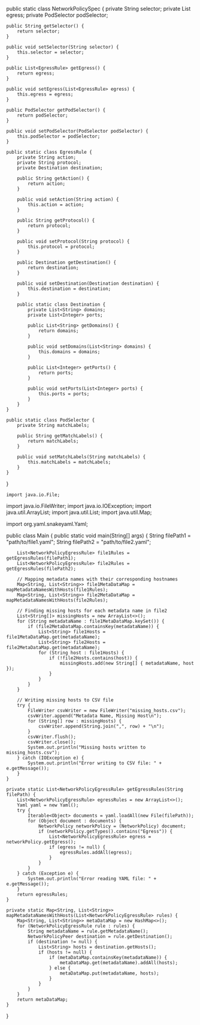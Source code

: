 public static class NetworkPolicySpec {
    private String selector;
    private List<EgressRule> egress;
    private PodSelector podSelector;

    public String getSelector() {
        return selector;
    }

    public void setSelector(String selector) {
        this.selector = selector;
    }

    public List<EgressRule> getEgress() {
        return egress;
    }

    public void setEgress(List<EgressRule> egress) {
        this.egress = egress;
    }

    public PodSelector getPodSelector() {
        return podSelector;
    }

    public void setPodSelector(PodSelector podSelector) {
        this.podSelector = podSelector;
    }

    public static class EgressRule {
        private String action;
        private String protocol;
        private Destination destination;

        public String getAction() {
            return action;
        }

        public void setAction(String action) {
            this.action = action;
        }

        public String getProtocol() {
            return protocol;
        }

        public void setProtocol(String protocol) {
            this.protocol = protocol;
        }

        public Destination getDestination() {
            return destination;
        }

        public void setDestination(Destination destination) {
            this.destination = destination;
        }

        public static class Destination {
            private List<String> domains;
            private List<Integer> ports;

            public List<String> getDomains() {
                return domains;
            }

            public void setDomains(List<String> domains) {
                this.domains = domains;
            }

            public List<Integer> getPorts() {
                return ports;
            }

            public void setPorts(List<Integer> ports) {
                this.ports = ports;
            }
        }
    }

    public static class PodSelector {
        private String matchLabels;

        public String getMatchLabels() {
            return matchLabels;
        }

        public void setMatchLabels(String matchLabels) {
            this.matchLabels = matchLabels;
        }
    }
}
    
    
    
    
    
    
    
    
    
    
    
    
    
    
    
    import java.io.File;
import java.io.FileWriter;
import java.io.IOException;
import java.util.ArrayList;
import java.util.List;
import java.util.Map;

import org.yaml.snakeyaml.Yaml;

public class Main {
    public static void main(String[] args) {
        String filePath1 = "path/to/file1.yaml";
        String filePath2 = "path/to/file2.yaml";

        List<NetworkPolicyEgressRule> file1Rules = getEgressRules(filePath1);
        List<NetworkPolicyEgressRule> file2Rules = getEgressRules(filePath2);

        // Mapping metadata names with their corresponding hostnames
        Map<String, List<String>> file1MetaDataMap = mapMetadataNamesWithHosts(file1Rules);
        Map<String, List<String>> file2MetaDataMap = mapMetadataNamesWithHosts(file2Rules);

        // Finding missing hosts for each metadata name in file2
        List<String[]> missingHosts = new ArrayList<>();
        for (String metadataName : file1MetaDataMap.keySet()) {
            if (file2MetaDataMap.containsKey(metadataName)) {
                List<String> file1Hosts = file1MetaDataMap.get(metadataName);
                List<String> file2Hosts = file2MetaDataMap.get(metadataName);
                for (String host : file1Hosts) {
                    if (!file2Hosts.contains(host)) {
                        missingHosts.add(new String[] { metadataName, host });
                    }
                }
            }
        }

        // Writing missing hosts to CSV file
        try {
            FileWriter csvWriter = new FileWriter("missing_hosts.csv");
            csvWriter.append("Metadata Name, Missing Host\n");
            for (String[] row : missingHosts) {
                csvWriter.append(String.join(",", row) + "\n");
            }
            csvWriter.flush();
            csvWriter.close();
            System.out.println("Missing hosts written to missing_hosts.csv");
        } catch (IOException e) {
            System.out.println("Error writing to CSV file: " + e.getMessage());
        }
    }

    private static List<NetworkPolicyEgressRule> getEgressRules(String filePath) {
        List<NetworkPolicyEgressRule> egressRules = new ArrayList<>();
        Yaml yaml = new Yaml();
        try {
            Iterable<Object> documents = yaml.loadAll(new File(filePath));
            for (Object document : documents) {
                NetworkPolicy networkPolicy = (NetworkPolicy) document;
                if (networkPolicy.getTypes().contains("Egress")) {
                    List<NetworkPolicyEgressRule> egress = networkPolicy.getEgress();
                    if (egress != null) {
                        egressRules.addAll(egress);
                    }
                }
            }
        } catch (Exception e) {
            System.out.println("Error reading YAML file: " + e.getMessage());
        }
        return egressRules;
    }

    private static Map<String, List<String>> mapMetadataNamesWithHosts(List<NetworkPolicyEgressRule> rules) {
        Map<String, List<String>> metaDataMap = new HashMap<>();
        for (NetworkPolicyEgressRule rule : rules) {
            String metadataName = rule.getMetadataName();
            NetworkPolicyPeer destination = rule.getDestination();
            if (destination != null) {
                List<String> hosts = destination.getHosts();
                if (hosts != null) {
                    if (metaDataMap.containsKey(metadataName)) {
                        metaDataMap.get(metadataName).addAll(hosts);
                    } else {
                        metaDataMap.put(metadataName, hosts);
                    }
                }
            }
        }
        return metaDataMap;
    }
}
